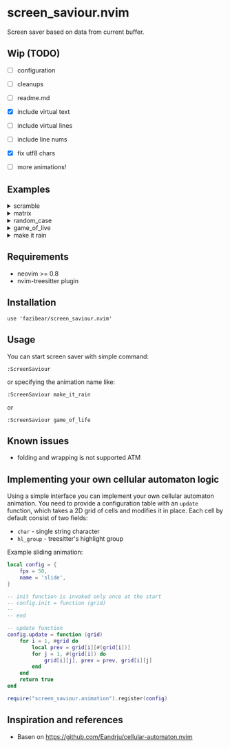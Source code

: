# screen_saviour.nvim

Screen saver based on data from current buffer.

## Wip (TODO)
- [ ] configuration
- [ ] cleanups
- [ ] readme.md
- [X] include virtual text
- [ ] include virtual lines
- [ ] include line nums
- [X] fix utf8 chars
- [ ] more animations!


## Examples

<details>
    <summary>
        scramble
    </summary>
    <a href="https://asciinema.org/a/628917" target="_blank">
        <img src="https://asciinema.org/a/628917.svg" />
    </a>
</details>

<details>
    <summary>
        matrix
    </summary>
    <a href="https://asciinema.org/a/628916" target="_blank">
        <img src="https://asciinema.org/a/628916.svg" />
    </a>
</details>

<details>
    <summary>
        random_case
    </summary>
    <a href="https://asciinema.org/a/628918" target="_blank">
        <img src="https://asciinema.org/a/628918.svg" />
    </a>
</details>

<details>
    <summary>
        game_of_live
    </summary>
    <a href="https://asciinema.org/a/628983" target="_blank">
        <img src="https://asciinema.org/a/628983.svg" />
    </a>
</details>

<details>
    <summary>
        make it rain
    </summary>
    <a href="https://asciinema.org/a/628984" target="_blank">
        <img src="https://asciinema.org/a/628984.svg" />
    </a>
</details>

## Requirements
- neovim >= 0.8
- nvim-treesitter plugin

## Installation
```
use 'fazibear/screen_saviour.nvim' 
```

## Usage
You can start screen saver with simple command:
``` 
:ScreenSaviour
```
or specifying the animation name like:
```
:ScreenSaviour make_it_rain
```
or
```
:ScreenSaviour game_of_life
```

## Known issues
- folding and wrapping is not supported ATM

## Implementing your own cellular automaton logic
Using a simple interface you can implement your own cellular automaton animation. You need to provide a configuration table with an `update` function, which takes a 2D grid of cells and modifies it in place. Each cell by default consist of two fields: 
- `char` - single string character
- `hl_group` - treesitter's highlight group

Example sliding animation:
```lua
local config = {
    fps = 50,
    name = 'slide',
}

-- init function is invoked only once at the start
-- config.init = function (grid)
--
-- end

-- update function
config.update = function (grid)
    for i = 1, #grid do
        local prev = grid[i][#(grid[i])]
        for j = 1, #(grid[i]) do
            grid[i][j], prev = prev, grid[i][j]
        end
    end
    return true
end

require("screen_saviour.animation").register(config)
```

## Inspiration and references
- Basen on https://github.com/Eandrju/cellular-automaton.nvim



